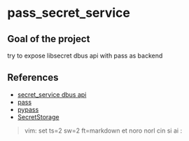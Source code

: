 # pass_secret_service

## Goal of the project

try to expose libsecret dbus api with pass as backend

## References

* [secret_service dbus api](https://specifications.freedesktop.org/secret-service/)
* [pass](https://www.passwordstore.org/)
* [pypass](https://github.com/aviau/python-pass)
* [SecretStorage](https://pypi.python.org/pypi/SecretStorage)

>  vim: set ts=2 sw=2 ft=markdown et noro norl cin si ai :
